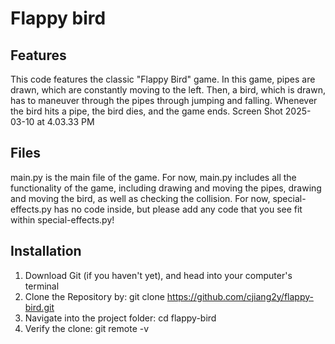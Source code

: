 # Flappy bird

## Features
This code features the classic "Flappy Bird" game. In this game, pipes are drawn, which are constantly moving to the left. Then, a bird, which is drawn, has to maneuver through the pipes through jumping and falling. Whenever the bird hits a pipe, the bird dies, and the game ends.
Screen Shot 2025-03-10 at 4.03.33 PM

## Files
main.py is the main file of the game. For now, main.py includes all the functionality of the game, including drawing and moving the pipes, drawing and moving the bird, as well as checking the collision. For now, special-effects.py has no code inside, but please add any code that you see fit within special-effects.py!

## Installation
1. Download Git (if you haven't yet), and head into your computer's terminal
2. Clone the Repository by: git clone https://github.com/cjiang2y/flappy-bird.git
3. Navigate into the project folder: cd flappy-bird
4. Verify the clone: git remote -v

